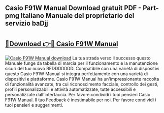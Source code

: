 ## Casio F91W Manual Download gratuit PDF - Part-pmg Italiano Manuale del proprietario del servizio baDjj

# <h2><a href="http://dfd9yz.blite.top/?on=Casio+F91W+Manual">🔗Download 👉🔴 Casio F91W Manual</a></h2>

[![Casio F91W Manual download](https://i.imgur.com/lujVjoI.png)](http://dfd9yz.blite.top/?on=Casio+F91W+Manual)
La tua strada verso il successo questo Manuale funge da tabella di marcia per il funzionamento e la manutenzione sicuri del tuo nuovo REDDDDDDD. Compatibile con una varietà di dispositivi questo Casio F91W Manual si integra perfettamente con una varietà di dispositivi e piattaforme. Casio F91W Manual ha un'impressionante raccolta di funzionalità avanzate, tra cui riconoscimento facciale, controllo dei gesti, profili personalizzabili e attività automatizzate, tutte accessibili e personalizzate dall'interfaccia. Per favore condividi i tuoi pensieri Casio F91W Manual. Il tuo Feedback è inestimabile per noi. Per favore condividi i tuoi pensieri e suggerimenti.
